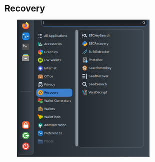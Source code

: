 # Recovery

<figure><img src="../../.gitbook/assets/Recovery.png" alt=""><figcaption></figcaption></figure>

